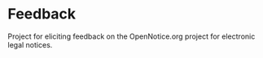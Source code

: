 # Feedback
Project for eliciting feedback on the OpenNotice.org project for electronic legal notices. 

